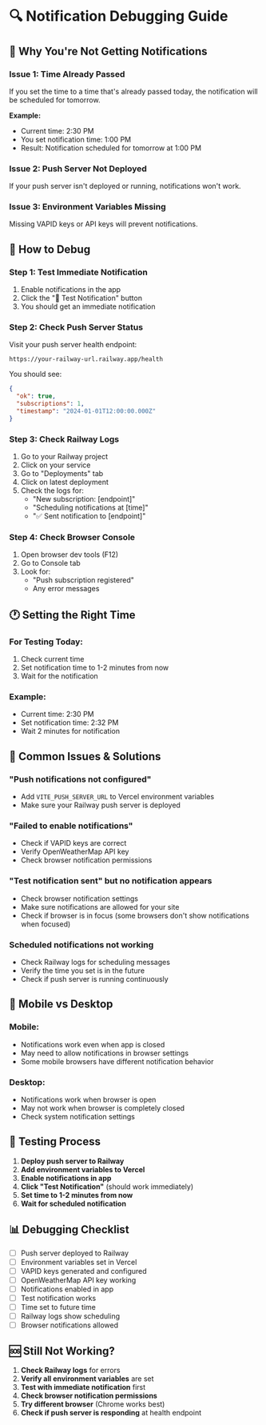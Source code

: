 # 🔍 Notification Debugging Guide

## 🚨 Why You're Not Getting Notifications

### **Issue 1: Time Already Passed**

If you set the time to a time that's already passed today, the notification will be scheduled for tomorrow.

**Example:**

- Current time: 2:30 PM
- You set notification time: 1:00 PM
- Result: Notification scheduled for tomorrow at 1:00 PM

### **Issue 2: Push Server Not Deployed**

If your push server isn't deployed or running, notifications won't work.

### **Issue 3: Environment Variables Missing**

Missing VAPID keys or API keys will prevent notifications.

## 🔧 How to Debug

### **Step 1: Test Immediate Notification**

1. Enable notifications in the app
2. Click the "🔔 Test Notification" button
3. You should get an immediate notification

### **Step 2: Check Push Server Status**

Visit your push server health endpoint:

```
https://your-railway-url.railway.app/health
```

You should see:

```json
{
  "ok": true,
  "subscriptions": 1,
  "timestamp": "2024-01-01T12:00:00.000Z"
}
```

### **Step 3: Check Railway Logs**

1. Go to your Railway project
2. Click on your service
3. Go to "Deployments" tab
4. Click on latest deployment
5. Check the logs for:
   - "New subscription: [endpoint]"
   - "Scheduling notifications at [time]"
   - "✅ Sent notification to [endpoint]"

### **Step 4: Check Browser Console**

1. Open browser dev tools (F12)
2. Go to Console tab
3. Look for:
   - "Push subscription registered"
   - Any error messages

## 🕐 Setting the Right Time

### **For Testing Today:**

1. Check current time
2. Set notification time to 1-2 minutes from now
3. Wait for the notification

### **Example:**

- Current time: 2:30 PM
- Set notification time: 2:32 PM
- Wait 2 minutes for notification

## 🐛 Common Issues & Solutions

### **"Push notifications not configured"**

- Add `VITE_PUSH_SERVER_URL` to Vercel environment variables
- Make sure your Railway push server is deployed

### **"Failed to enable notifications"**

- Check if VAPID keys are correct
- Verify OpenWeatherMap API key
- Check browser notification permissions

### **"Test notification sent" but no notification appears**

- Check browser notification settings
- Make sure notifications are allowed for your site
- Check if browser is in focus (some browsers don't show notifications when focused)

### **Scheduled notifications not working**

- Check Railway logs for scheduling messages
- Verify the time you set is in the future
- Check if push server is running continuously

## 📱 Mobile vs Desktop

### **Mobile:**

- Notifications work even when app is closed
- May need to allow notifications in browser settings
- Some mobile browsers have different notification behavior

### **Desktop:**

- Notifications work when browser is open
- May not work when browser is completely closed
- Check system notification settings

## 🔄 Testing Process

1. **Deploy push server to Railway**
2. **Add environment variables to Vercel**
3. **Enable notifications in app**
4. **Click "Test Notification"** (should work immediately)
5. **Set time to 1-2 minutes from now**
6. **Wait for scheduled notification**

## 📊 Debugging Checklist

- [ ] Push server deployed to Railway
- [ ] Environment variables set in Vercel
- [ ] VAPID keys generated and configured
- [ ] OpenWeatherMap API key working
- [ ] Notifications enabled in app
- [ ] Test notification works
- [ ] Time set to future time
- [ ] Railway logs show scheduling
- [ ] Browser notifications allowed

## 🆘 Still Not Working?

1. **Check Railway logs** for errors
2. **Verify all environment variables** are set
3. **Test with immediate notification** first
4. **Check browser notification permissions**
5. **Try different browser** (Chrome works best)
6. **Check if push server is responding** at health endpoint
